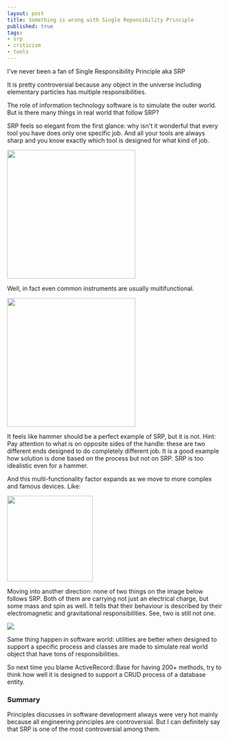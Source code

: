 ```yaml
---
layout: post
title: Something is wrong with Single Reponsibility Principle
published: true
tags: 
- srp
- criticism
- tools
---
```


I've never been a fan of Single Responsibility Principle aka SRP

It is pretty controversial because any object in the universe including elementary particles has multiple responsibilities.

<!--more-->

The role of information technology software is to simulate the outer world. But is there many things in real world that follow SRP?

SRP feels so elegant from the first glance: why isn't it wonderful that every tool you have does only one specific job. And all your tools are always sharp and you know exactly which tool is designed for what kind of job.

<img src="http://www.evansclarke.com.au/Lib/tools.JPG" width="300px"/>


Well, in fact even common instruments are usually multifunctional.

<img src="http://upload.wikimedia.org/wikipedia/commons/8/84/Claw-hammer.jpg" width="300px"/>

It feels like hammer should be a perfect example of SRP, but it is not. 
Hint: Pay attention to what is on opposite sides of the handle: these are two different ends designed to do completely different job.
It is a good example how solution is done based on the process but not on SRP. SRP is too idealistic even for a hammer.

And this multi-functionality factor expands as we move to more complex and famous devices. Like:

<img src="http://store.storeimages.cdn-apple.com/4428/as-images.apple.com/is/image/AppleInc/aos/published/images/i/ph/iphone6/plus/iphone6-plus-box-space-gray-2014?wid=478&hei=595&fmt=jpeg&qlt=95&op_sharpen=0&resMode=bicub&op_usm=0.5,0.5,0,0&iccEmbed=0&layer=comp&.v=1411520743411" width="200px"/>


Moving into another direction: none of two things on the image below follows SRP.
Both of them are carrying not just an electrical charge, but some mass and spin as well. It tells that their behaviour is described by their electromagnetic and gravitational responsibilities. See, two is still not one.

<img src="http://science.jrank.org/article_images/ep201102/science/science982.jpg"/>

Same thing happen in software world: utilities are better when designed to support a specific process and classes are made to simulate real world object that have tons of responsibilities.

So next time you blame ActiveRecord::Base for having 200+ methods, try to think how well it is designed to support a CRUD process of a database entity.

### Summary

Principles discusses in software development always were very hot mainly because all engineering principles are controversial. But I can definitely say that SRP is one of the most controversial among them.




